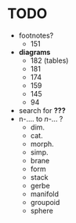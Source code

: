 # TODO

- footnotes?
    + 151
- **diagrams**
    + 182 (tables)
    + 181
    + 174
    + 159
    + 145
    + 94
- search for **???**
- n-.... to $n$-... ?
    + dim.
    + cat.
    + morph.
    + simp.
    + brane
    + form
    + stack
    + gerbe
    + manifold
    + groupoid
    + sphere